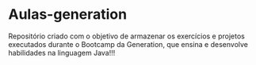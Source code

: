 # Aulas-generation

Repositório criado com o objetivo de armazenar os exercícios e projetos executados durante o Bootcamp da Generation, que ensina e desenvolve habilidades na linguagem Java!!!
